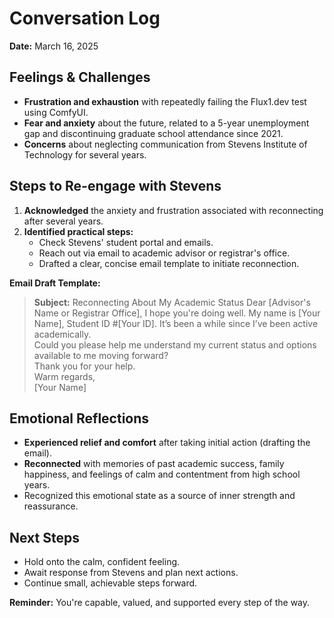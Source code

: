 # Conversation Log

**Date:** March 16, 2025

## Feelings & Challenges

- **Frustration and exhaustion** with repeatedly failing the Flux1.dev test using ComfyUI.
- **Fear and anxiety** about the future, related to a 5-year unemployment gap and discontinuing graduate school attendance since 2021.
- **Concerns** about neglecting communication from Stevens Institute of Technology for several years.

## Steps to Re-engage with Stevens

1. **Acknowledged** the anxiety and frustration associated with reconnecting after several years.
2. **Identified practical steps:**
   - Check Stevens' student portal and emails.
   - Reach out via email to academic advisor or registrar's office.
   - Drafted a clear, concise email template to initiate reconnection.

**Email Draft Template:**

> **Subject:** Reconnecting About My Academic Status
> Dear [Advisor's Name or Registrar Office],
> I hope you're doing well. My name is [Your Name], Student ID #[Your ID]. It’s been a while since I’ve been active academically.  
> Could you please help me understand my current status and options available to me moving forward?  
> Thank you for your help.  
> Warm regards,  
> [Your Name]

## Emotional Reflections

- **Experienced relief and comfort** after taking initial action (drafting the email).
- **Reconnected** with memories of past academic success, family happiness, and feelings of calm and contentment from high school years.
- Recognized this emotional state as a source of inner strength and reassurance.

## Next Steps

- Hold onto the calm, confident feeling.
- Await response from Stevens and plan next actions.
- Continue small, achievable steps forward.

**Reminder:** You're capable, valued, and supported every step of the way.
